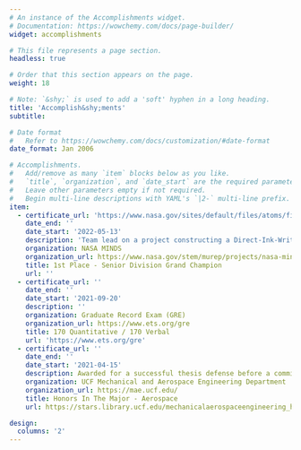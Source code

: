 ```yaml
---
# An instance of the Accomplishments widget.
# Documentation: https://wowchemy.com/docs/page-builder/
widget: accomplishments

# This file represents a page section.
headless: true

# Order that this section appears on the page.
weight: 18

# Note: `&shy;` is used to add a 'soft' hyphen in a long heading.
title: 'Accomplish&shy;ments'
subtitle:

# Date format
#   Refer to https://wowchemy.com/docs/customization/#date-format
date_format: Jan 2006

# Accomplishments.
#   Add/remove as many `item` blocks below as you like.
#   `title`, `organization`, and `date_start` are the required parameters.
#   Leave other parameters empty if not required.
#   Begin multi-line descriptions with YAML's `|2-` multi-line prefix.
item:
  - certificate_url: 'https://www.nasa.gov/sites/default/files/atoms/files/2022_nasa_minds_winners_list_updated_0.pdf'
    date_end: ''
    date_start: '2022-05-13'
    description: 'Team lead on a project constructing a Direct-Ink-Writing 3D printer with ink swapping, auto-homing, and vibration resistance. Oh, and it can operate upside-down and in space.'
    organization: NASA MINDS
    organization_url: https://www.nasa.gov/stem/murep/projects/nasa-minds.html
    title: 1st Place - Senior Division Grand Champion
    url: ''
  - certificate_url: ''
    date_end: ''
    date_start: '2021-09-20'
    description: ''
    organization: Graduate Record Exam (GRE)
    organization_url: https://www.ets.org/gre
    title: 170 Quantitative / 170 Verbal
    url: 'https://www.ets.org/gre'
  - certificate_url: ''
    date_end: ''
    date_start: '2021-04-15'
    description: Awarded for a successful thesis defense before a committee.
    organization: UCF Mechanical and Aerospace Engineering Department
    organization_url: https://mae.ucf.edu/
    title: Honors In The Major - Aerospace
    url: https://stars.library.ucf.edu/mechanicalaerospaceengineering_honors/

design:
  columns: '2'
---
```

